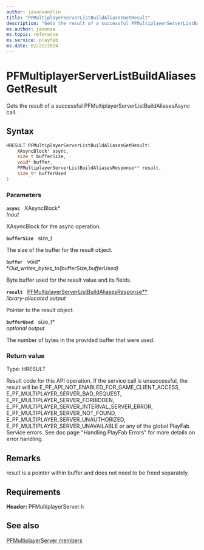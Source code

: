 ```yaml
---
author: jasonsandlin
title: "PFMultiplayerServerListBuildAliasesGetResult"
description: "Gets the result of a successful PFMultiplayerServerListBuildAliasesAsync call."
ms.author: jasonsa
ms.topic: reference
ms.service: playfab
ms.date: 02/22/2024
---
```


# PFMultiplayerServerListBuildAliasesGetResult  

Gets the result of a successful PFMultiplayerServerListBuildAliasesAsync call.  

## Syntax  
  
```cpp
HRESULT PFMultiplayerServerListBuildAliasesGetResult(  
    XAsyncBlock* async,  
    size_t bufferSize,  
    void* buffer,  
    PFMultiplayerServerListBuildAliasesResponse** result,  
    size_t* bufferUsed  
)  
```  
  
### Parameters  
  
**`async`** &nbsp; XAsyncBlock*  
*_Inout_*  
  
XAsyncBlock for the async operation.  
  
**`bufferSize`** &nbsp; size_t  
  
The size of the buffer for the result object.  
  
**`buffer`** &nbsp; void*  
*_Out_writes_bytes_to_(bufferSize,*bufferUsed)*  
  
Byte buffer used for the result value and its fields.  
  
**`result`** &nbsp; [PFMultiplayerServerListBuildAliasesResponse**](../../pfmultiplayerservertypes/structs/pfmultiplayerserverlistbuildaliasesresponse.md)  
*library-allocated output*  
  
Pointer to the result object.  
  
**`bufferUsed`** &nbsp; size_t*  
*optional output*  
  
The number of bytes in the provided buffer that were used.  
  
  
### Return value
Type: HRESULT
  
Result code for this API operation. If the service call is unsuccessful, the result will be E_PF_API_NOT_ENABLED_FOR_GAME_CLIENT_ACCESS, E_PF_MULTIPLAYER_SERVER_BAD_REQUEST, E_PF_MULTIPLAYER_SERVER_FORBIDDEN, E_PF_MULTIPLAYER_SERVER_INTERNAL_SERVER_ERROR, E_PF_MULTIPLAYER_SERVER_NOT_FOUND, E_PF_MULTIPLAYER_SERVER_UNAUTHORIZED, E_PF_MULTIPLAYER_SERVER_UNAVAILABLE or any of the global PlayFab Service errors. See doc page "Handling PlayFab Errors" for more details on error handling.
  
## Remarks  
  
result is a pointer within buffer and does not need to be freed separately.
  
## Requirements  
  
**Header:** PFMultiplayerServer.h
  
## See also  
[PFMultiplayerServer members](../pfmultiplayerserver_members.md)  

  
  
